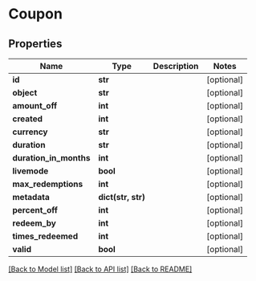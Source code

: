# Coupon

## Properties
Name | Type | Description | Notes
------------ | ------------- | ------------- | -------------
**id** | **str** |  | [optional] 
**object** | **str** |  | [optional] 
**amount_off** | **int** |  | [optional] 
**created** | **int** |  | [optional] 
**currency** | **str** |  | [optional] 
**duration** | **str** |  | [optional] 
**duration_in_months** | **int** |  | [optional] 
**livemode** | **bool** |  | [optional] 
**max_redemptions** | **int** |  | [optional] 
**metadata** | **dict(str, str)** |  | [optional] 
**percent_off** | **int** |  | [optional] 
**redeem_by** | **int** |  | [optional] 
**times_redeemed** | **int** |  | [optional] 
**valid** | **bool** |  | [optional] 

[[Back to Model list]](../README.md#documentation-for-models) [[Back to API list]](../README.md#documentation-for-api-endpoints) [[Back to README]](../README.md)


